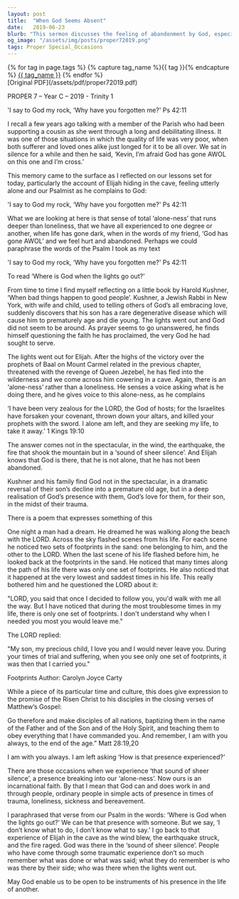 ```yaml
---
layout: post
title:  "When God Seems Absent"
date:   2019-06-23
blurb: "This sermon discusses the feeling of abandonment by God, especially during times of hardship and suffering. It draws from the experiences of Elijah and a Jewish Rabbi, Harold Kushner, to illustrate that God's presence is often felt not in the spectacular, but in the quiet and in the midst of trauma. The sermon encourages believers to be instruments of God's presence in the lives of others, especially during their darkest times."
og_image: "/assets/img/posts/proper72019.png"
tags: Proper Special_Occasions
---    
```

<div class="tag-pills">
  {% for tag in page.tags %}
    {% capture tag_name %}{{ tag }}{% endcapture %}
    <a href="{{ site.baseurl }}/tag/{{ tag_name | slugify }}" class="tag-pill">{{ tag_name }}</a>
  {% endfor %}
</div>
[Original PDF](/assets/pdf/proper72019.pdf)

PROPER 7 – Year C – 2019 - Trinity 1

'I say to God my rock,
‘Why have you forgotten me?' Ps 42:11

I recall a few years ago talking with a member of the Parish who had been supporting a cousin as she went through a long and debilitating illness. It was one of those situations in which the quality of life was very poor, when both sufferer and loved ones alike just longed for it to be all over. We sat in silence for a while and then he said, ‘Kevin, I’m afraid God has gone AWOL on this one and I’m cross.’

This memory came to the surface as I reflected on our lessons set for today, particularly the account of Elijah hiding in the cave, feeling utterly alone and our Psalmist as he complains to God:

'I say to God my rock,
‘Why have you forgotten me?' Ps 42:11

What we are looking at here is that sense of total ‘alone-ness’ that runs deeper than loneliness, that we have all experienced to one degree or another, when life has gone dark, when in the words of my friend, ‘God has gone AWOL’ and we feel hurt and abandoned. Perhaps we could paraphrase the words of the Psalm I took as my text

'I say to God my rock,
‘Why have you forgotten me?' Ps 42:11

To read ‘Where is God when the lights go out?’

From time to time I find myself reflecting on a little book by Harold Kushner, ‘When bad things happen to good people’. Kushner, a Jewish Rabbi in New York, with wife and child, used to telling others of God’s all embracing love, suddenly discovers that his son has a rare degenerative disease which will cause him to prematurely age and die young. The lights went out and God did not seem to be around. As prayer seems to go unanswered, he finds himself questioning the faith he has proclaimed, the very God he had sought to serve.

The lights went out for Elijah. After the highs of the victory over the prophets of Baal on Mount Carmel related in the previous chapter, threatened with the revenge of Queen Jezebel, he has fled into the wilderness and we come across him cowering in a cave. Again, there is an ‘alone-ness’ rather than a loneliness. He senses a voice asking what is he doing there, and he gives voice to this alone-ness, as he complains

‘I have been very zealous for the LORD, the God of hosts; for the Israelites have forsaken your covenant, thrown down your altars, and killed your prophets with the sword. I alone am left, and they are seeking my life, to take it away.’ 1 Kings 19:10

The answer comes not in the spectacular, in the wind, the earthquake, the fire that shook the mountain but in a ‘sound of sheer silence’. And Elijah knows that God is there, that he is not alone, that he has not been abandoned.

Kushner and his family find God not in the spectacular, in a dramatic reversal of their son’s decline into a premature old age, but in a deep realisation of God’s presence with them, God’s love for them, for their son, in the midst of their trauma.

There is a poem that expresses something of this

One night a man had a dream. He dreamed
he was walking along the beach with the LORD.
Across the sky flashed scenes from his life.
For each scene he noticed two sets of
footprints in the sand: one belonging
to him, and the other to the LORD.
When the last scene of his life flashed before him,
he looked back at the footprints in the sand.
He noticed that many times along the path of
his life there was only one set of footprints.
He also noticed that it happened at the very
lowest and saddest times in his life.
This really bothered him and he
questioned the LORD about it:

"LORD, you said that once I decided to follow
you, you'd walk with me all the way.
But I have noticed that during the most
troublesome times in my life,
there is only one set of footprints.
I don't understand why when
I needed you most you would leave me."

The LORD replied:

"My son, my precious child,
I love you and I would never leave you.
During your times of trial and suffering,
when you see only one set of footprints,
it was then that I carried you."

Footprints Author: Carolyn Joyce Carty

While a piece of its particular time and culture, this does give expression to the promise of the Risen Christ to his disciples in the closing verses of Matthew’s Gospel:

Go therefore and make disciples of all nations, baptizing them in the
name of the Father and of the Son and of the Holy Spirit, and teaching
them to obey everything that I have commanded you. And remember,
I am with you always, to the end of the age.” Matt 28:19,20

I am with you always. I am left asking ‘How is that presence experienced?’

There are those occasions when we experience ‘that sound of sheer silence’, a presence breaking into our ‘alone-ness’. Now ours is an incarnational faith. By that I mean that God can and does work in and through people, ordinary people in simple acts of presence in times of trauma, loneliness, sickness and bereavement.

I paraphrased that verse from our Psalm in the words: ‘Where is God when the lights go out?’ We can be that presence with someone. But we say, ‘I don’t know what to do, I don’t know what to say.’ I go back to that experience of Elijah in the cave as the wind blew, the earthquake struck, and the fire raged. God was there in the ‘sound of sheer silence’. People who have come through some traumatic experience don’t so much remember what was done or what was said; what they do remember is who was there by their side; who was there when the lights went out.

May God enable us to be open to be instruments of his presence in the life of another.
